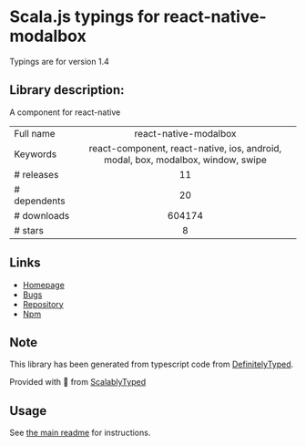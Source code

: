 
# Scala.js typings for react-native-modalbox

Typings are for version 1.4

## Library description:
A <Modal/> component for react-native

|                    |                 |
| ------------------ | :-------------: |
| Full name          | react-native-modalbox |
| Keywords           | react-component, react-native, ios, android, modal, box, modalbox, window, swipe |
| # releases         | 11 |
| # dependents       | 20 |
| # downloads        | 604174 |
| # stars            | 8 |

## Links
- [Homepage](https://github.com/maxs15/react-native-modalbox#readme)
- [Bugs](https://github.com/maxs15/react-native-modalbox/issues)
- [Repository](https://github.com/maxs15/react-native-modalbox)
- [Npm](https://www.npmjs.com/package/react-native-modalbox)
    


## Note
This library has been generated from typescript code from [DefinitelyTyped](https://definitelytyped.org).

Provided with :purple_heart: from [ScalablyTyped](https://github.com/oyvindberg/ScalablyTyped)

## Usage
See [the main readme](../../readme.md) for instructions.


